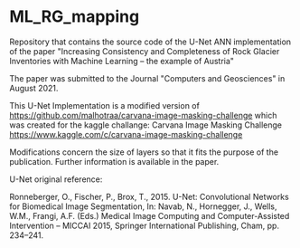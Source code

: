 # ML_RG_mapping
Repository that contains the source code of the U-Net ANN implementation of the paper "Increasing Consistency and Completeness of Rock Glacier Inventories with Machine Learning – the example of Austria"

The paper was submitted to the Journal "Computers and Geosciences" in August 2021.

This U-Net Implementation is a modified version of
https://github.com/malhotraa/carvana-image-masking-challenge
which was created for the kaggle challange: Carvana Image Masking Challenge
https://www.kaggle.com/c/carvana-image-masking-challenge

Modifications concern the size of layers so that it fits the purpose of the
publication. Further information is available in the paper.

U-Net original reference:

Ronneberger, O., Fischer, P., Brox, T., 2015. U-Net: Convolutional Networks for
Biomedical Image Segmentation, In: Navab, N., Hornegger, J., Wells, W.M.,
Frangi, A.F. (Eds.) Medical Image Computing and Computer-Assisted Intervention
– MICCAI 2015, Springer International Publishing, Cham, pp. 234–241.
